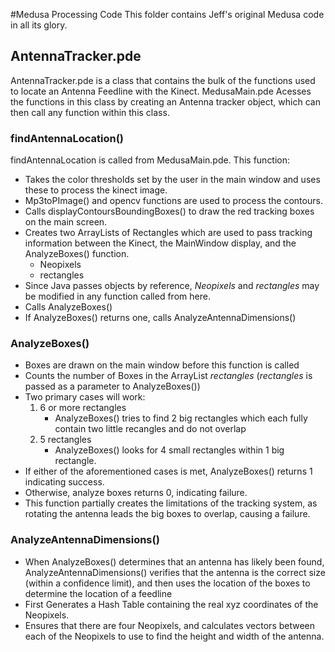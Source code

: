 #Medusa Processing Code
This folder contains Jeff's original Medusa code in all its glory.
## AntennaTracker.pde
AntennaTracker.pde is a class that contains the bulk of the functions used to locate an Antenna Feedline with the Kinect. MedusaMain.pde Acesses the functions in this class by creating an Antenna tracker object, which can then call any function within this class. 
### findAntennaLocation()
findAntennaLocation is called from MedusaMain.pde. This function: 
* Takes the color thresholds set by the user in the main window and uses these to process the kinect image.   
* Mp3toPImage() and opencv functions are used to process the contours. 
* Calls displayContoursBoundingBoxes() to draw the red tracking boxes on the main screen. 
* Creates two ArrayLists of Rectangles which are used to pass tracking information between the Kinect, the MainWindow display, and the AnalyzeBoxes() function. 
    * Neopixels
    * rectangles
* Since Java passes objects by reference, *Neopixels* and *rectangles* may be modified in any function called from here. 
* Calls AnalyzeBoxes()
* If AnalyzeBoxes() returns one, calls AnalyzeAntennaDimensions()

### AnalyzeBoxes()
* Boxes are drawn on the main window before this function is called
* Counts the number of Boxes in the ArrayList *rectangles* (*rectangles* is passed as a parameter to AnalyzeBoxes())
* Two primary cases will work: 
   1. 6 or more rectangles
      * AnalyzeBoxes() tries to find 2 big rectangles which each fully contain two little recangles and do not overlap 
   2. 5 rectangles
      * AnalyzeBoxes() looks for 4 small rectangles within 1 big rectangle.
* If either of the aforementioned cases is met, AnalyzeBoxes() returns 1 indicating success.
* Otherwise, analyze boxes returns 0, indicating failure.
* This function partially creates the limitations of the tracking system, as rotating the antenna leads the big boxes to overlap, causing a failure.

### AnalyzeAntennaDimensions()
* When AnalyzeBoxes() determines that an antenna has likely been found, AnalyzeAntennaDimensions() verifies that the antenna is the correct size (within a confidence limit), and then uses the location of the boxes to determine the location of a feedline
* First Generates a Hash Table containing the real xyz coordinates of the Neopixels. 
* Ensures that there are four Neopixels, and calculates vectors between each of the Neopixels to use to find the height and width of the antenna. 


